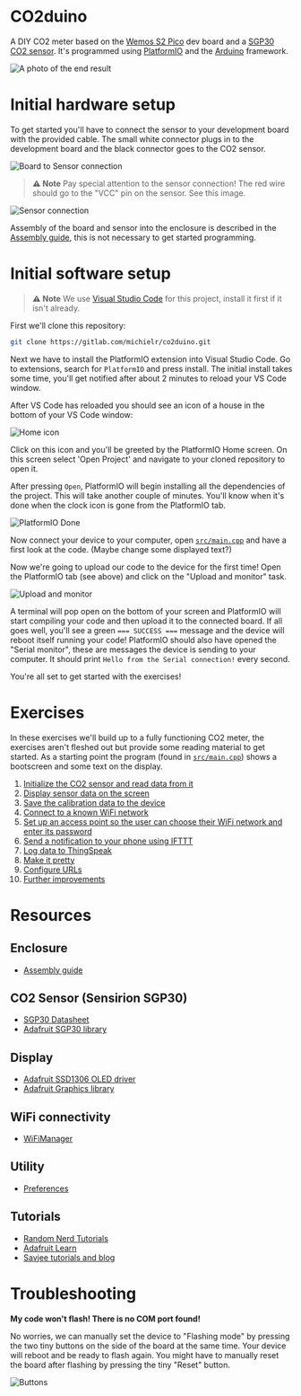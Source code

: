 # CO2duino

A DIY CO2 meter based on the [Wemos S2 Pico](https://www.wemos.cc/en/latest/s2/s2_pico.html) dev board and a [SGP30 CO2 sensor](https://www.tinytronics.nl/shop/nl/sensoren/lucht/gas/sgp30-tvoc-en-eco2-sensor-module). It's programmed using [PlatformIO](https://platformio.org/) and the [Arduino](https://www.arduino.cc/) framework.

![A photo of the end result](assets/co2-meter.jpeg "Photo")

# Initial hardware setup

To get started you'll have to connect the sensor to your development board with the provided cable. The small white connector plugs in to the development board and the black connector goes to the CO2 sensor.

![Board to Sensor connection](assets/board-sensor-connection.png "Board to Sensor connection")

> **⚠ Note** Pay special attention to the sensor connection! The red wire should go to the "VCC" pin on the sensor. See this image.

![Sensor connection](assets/sensor-connection.png "Sensor connection")

Assembly of the board and sensor into the enclosure is described in the [Assembly guide](assembly.md), this is not necessary to get started programming.

# Initial software setup

> **⚠ Note** We use [Visual Studio Code](https://code.visualstudio.com/) for this project, install it first if it isn't already.

First we'll clone this repository:

```sh
git clone https://gitlab.com/michielr/co2duino.git
```

Next we have to install the PlatformIO extension into Visual Studio Code. Go to extensions, search for `PlatformIO` and press install. The initial install takes some time, you'll get notified after about 2 minutes to reload your VS Code window.

After VS Code has reloaded you should see an icon of a house in the bottom of your VS Code window:

![Home icon](assets/home-icon.png "Home Icon")

Click on this icon and you'll be greeted by the PlatformIO Home screen. On this screen select 'Open Project' and navigate to your cloned repository to open it.

After pressing `Open`, PlatformIO will begin installing all the dependencies of the project. This will take another couple of minutes. You'll know when it's done when the clock icon is gone from the PlatformIO tab.

![PlatformIO Done](assets/platform-io-done.png "PlatformIO Done")

Now connect your device to your computer, open [`src/main.cpp`](https://gitlab.com/michielr/co2duino/-/blob/development/src/main.cpp) and have a first look at the code. (Maybe change some displayed text?)

Now we're going to upload our code to the device for the first time! Open the PlatformIO tab (see above) and click on the "Upload and monitor" task.

![Upload and monitor](assets/upload-and-monitor.png "Upload and monitor")

A terminal will pop open on the bottom of your screen and PlatformIO will start compiling your code and then upload it to the connected board. If all goes well, you'll see a green `=== SUCCESS ===` message and the device will reboot itself running your code! PlatformIO should also have opened the "Serial monitor", these are messages the device is sending to your computer. It should print `Hello from the Serial connection!` every second.

You're all set to get started with the exercises!

# Exercises

In these exercises we'll build up to a fully functioning CO2 meter, the exercises aren't fleshed out but provide some reading material to get started. As a starting point the program (found in [`src/main.cpp`](https://gitlab.com/michielr/co2duino/-/blob/development/src/main.cpp)) shows a bootscreen and some text on the display.

1. [Initialize the CO2 sensor and read data from it](exercises/initialize-sensor.md)
2. [Display sensor data on the screen](exercises/display-sensor-data.md)
3. [Save the calibration data to the device](exercises/sensor-calibration.md)
4. [Connect to a known WiFi network](exercises/connect-wifi.md)
5. [Set up an access point so the user can choose their WiFi network and enter its password](exercises/access-point.md)
6. [Send a notification to your phone using IFTTT](exercises/send-notification.md)
7. [Log data to ThingSpeak](exercises/log-data.md)
8. [Make it pretty](exercises/make-it-pretty.md)
9. [Configure URLs](exercises/configure-urls.md)
10. [Further improvements](exercises/further-improvements.md)

# Resources

## Enclosure

- [Assembly guide](assembly.md)

## CO2 Sensor (Sensirion SGP30)

- [SGP30 Datasheet](https://sensirion.com/media/documents/984E0DD5/61644B8B/Sensirion_Gas_Sensors_Datasheet_SGP30.pdf)
- [Adafruit SGP30 library](https://github.com/adafruit/Adafruit_SGP30)

## Display

- [Adafruit SSD1306 OLED driver](https://github.com/adafruit/Adafruit_SSD1306)
- [Adafruit Graphics library](https://learn.adafruit.com/adafruit-gfx-graphics-library)

## WiFi connectivity

- [WiFiManager](https://github.com/tzapu/WiFiManager)

## Utility

- [Preferences](https://espressif-docs.readthedocs-hosted.com/projects/arduino-esp32/en/latest/api/preferences.html)

## Tutorials

- [Random Nerd Tutorials](https://randomnerdtutorials.com/)
- [Adafruit Learn](https://learn.adafruit.com/)
- [Savjee tutorials and blog](https://savjee.be/)

# Troubleshooting

**My code won't flash! There is no COM port found!**

No worries, we can manually set the device to "Flashing mode" by pressing the two tiny buttons on the side of the board at the same time. Your device will reboot and be ready to flash again. You might have to manually reset the board after flashing by pressing the tiny "Reset" button.

![Buttons](assets/troubleshoot-reset.png "Buttons")
